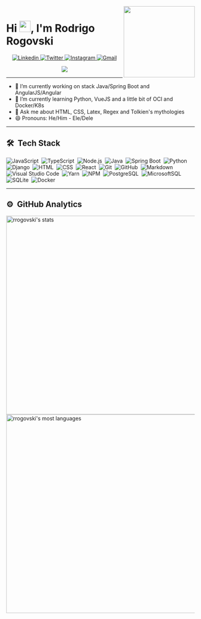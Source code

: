 <img align="right" height="190em" src="https://i.giphy.com/media/S3Pe5NZqgmE8Tl3NI5/giphy-downsized-large.gif"/>
<h1 align="left">Hi <img src="https://raw.githubusercontent.com/kaueMarques/kaueMarques/master/hi.gif" width="30px">, I'm Rodrigo Rogovski</h1>

<div align="center">
  
<a href="https://www.linkedin.com/in/rogovski/" target="_blank">
<img src="https://img.shields.io/badge/-rogovski-blue?style=flat&logo=Linkedin&logoColor=white&link=https://www.linkedin.com/in/rogovski/" alt="Linkedin"/>
</a>
  
<a href="https://twitter.com/RRogovski/" target="_blank">
<img src="https://img.shields.io/badge/-@RRogovski-1ca0f1?style=flat&labelColor=1ca0f1&logo=twitter&logoColor=white&link=https://twitter.com/RRogovski" alt="Twitter"/>
</a>
  
<a href="https://instagram.com/rfrogovski/" target="_blank">
<img src="https://img.shields.io/badge/-@rfrogovski-purple?style=flat&logo=instagram&logoColor=white&link=https://instagram.com/rfrogovski/" alt="Instagram"/>
</a>
  
<a href="mailto:rfrogovski@gmail.com" target="_blank">
<img src="https://img.shields.io/badge/-rrogovski-c14438?style=flat&logo=Gmail&logoColor=white&link=mailto:rfrogovski@gmail.com" alt="Gmail"/>
</a>
  
  
![](https://komarev.com/ghpvc/?username=rrogovski&style=flat&color=828bed)

</div>

<hr>

- 🔭 I’m currently working on stack Java/Spring Boot and AngularJS/Angular
- 🌱 I’m currently learning Python, VueJS and a little bit of OCI and Docker/K8s
- 💬 Ask me about HTML, CSS, Latex, Regex and Tolkien's mythologies
- 😄 Pronouns: He/Him - Ele/Dele

<hr>

## 🛠 &nbsp;Tech Stack

![JavaScript](https://img.shields.io/badge/-JavaScript-05122A?style=flat&logo=javascript)&nbsp;
![TypeScript](https://img.shields.io/badge/-TypeScript-05122A?style=flat&logo=typescript)&nbsp;
![Node.js](https://img.shields.io/badge/-Node.js-05122A?style=flat&logo=node.js)&nbsp;
![Java](https://img.shields.io/badge/-Java-05122A?style=flat&logo=java)&nbsp;
![Spring Boot](https://img.shields.io/badge/-SpringBoot-05122A?style=flat&logo=springboot)&nbsp;
![Python](https://img.shields.io/badge/-Python-05122A?style=flat&logo=python)&nbsp;
![Django](https://img.shields.io/badge/-Django-05122A?style=flat&logo=django)&nbsp;
![HTML](https://img.shields.io/badge/-HTML-05122A?style=flat&logo=HTML5)&nbsp;
![CSS](https://img.shields.io/badge/-CSS-05122A?style=flat&logo=CSS3&logoColor=1572B6)&nbsp;
![React](https://img.shields.io/badge/-React-05122A?style=flat&logo=react)&nbsp;
![Git](https://img.shields.io/badge/-Git-05122A?style=flat&logo=git)&nbsp;
![GitHub](https://img.shields.io/badge/-GitHub-05122A?style=flat&logo=github)&nbsp;
![Markdown](https://img.shields.io/badge/-Markdown-05122A?style=flat&logo=markdown)&nbsp;
![Visual Studio Code](https://img.shields.io/badge/-Visual%20Studio%20Code-05122A?style=flat&logo=visual-studio-code&logoColor=007ACC)&nbsp;
![Yarn](https://img.shields.io/badge/-Yarn-05122A?style=flat&logo=yarn&logoColor=007ACC)&nbsp;
![NPM](https://img.shields.io/badge/-NPM-05122A?style=flat&logo=npm&logoColor=007ACC)&nbsp;
![PostgreSQL](https://img.shields.io/badge/-PostgreSQL-05122A?style=flat&logo=postgresql)&nbsp;
![MicrosoftSQL](https://img.shields.io/badge/-MicrosoftSQL-05122A?style=flat&logo=microsoftsqlserver)&nbsp;
![SQLite](https://img.shields.io/badge/-SQLite-05122A?style=flat&logo=sqlite)&nbsp;
![Docker](https://img.shields.io/badge/-Docker-05122A?style=flat&logo=docker)&nbsp;


<hr>

## ⚙️ &nbsp;GitHub Analytics

<p align="left">
<img width="530em" src="https://github-readme-stats.vercel.app/api?username=rrogovski&show_icons=true&theme=vision-friendly-dark" alt="rrogovski's stats"/>
<img width="530em" src="https://github-readme-stats.vercel.app/api/top-langs/?username=rrogovski&layout=compact&theme=vision-friendly-dark" alt="rrogovski's most languages"/>
</p>

<!--
**rrogovski/rrogovski** is a ✨ _special_ ✨ repository because its `README.md` (this file) appears on your GitHub profile.

Here are some ideas to get you started:

- 🔭 I’m currently working on ...
- 🌱 I’m currently learning Python, VueJS, a little bit of OCI and Docker/K8s
- 👯 I’m looking to collaborate on ...
- 🤔 I’m looking for help with ...
- 💬 Ask me about ...
- 📫 How to reach me: ...
- 😄 Pronouns: ...
- ⚡ Fun fact: ...
-->
